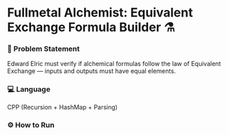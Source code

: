 # Fullmetal Alchemist: Equivalent Exchange Formula Builder ⚗️

### 🧠 Problem Statement
Edward Elric must verify if alchemical formulas follow the law of Equivalent Exchange — inputs and outputs must have equal elements.

### 💻 Language
CPP (Recursion + HashMap + Parsing)

### ⚙️ How to Run
```bash

